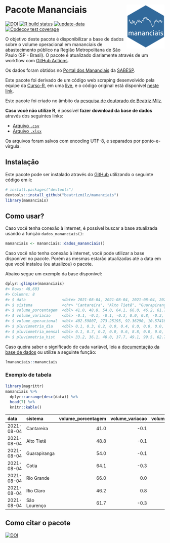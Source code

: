 
<!-- README.md is generated from README.Rmd. Please edit that file -->

# Pacote Mananciais <img src="man/figures/hexlogo.png" align="right" width = "120px"/>

<!-- badges: start -->

[![DOI](https://zenodo.org/badge/DOI/10.5281/zenodo.4733056.svg)](https://doi.org/10.5281/zenodo.4733056)
[![R build
status](https://github.com/beatrizmilz/mananciais/workflows/R-CMD-check/badge.svg)](https://github.com/beatrizmilz/mananciais/actions)
[![update-data](https://github.com/beatrizmilz/mananciais/actions/workflows/2-update_data.yaml/badge.svg)](https://github.com/beatrizmilz/mananciais/actions/workflows/2-update_data.yaml)
[![Codecov test
coverage](https://codecov.io/gh/beatrizmilz/mananciais/branch/master/graph/badge.svg)](https://codecov.io/gh/beatrizmilz/mananciais?branch=master)
<!-- badges: end -->

O objetivo deste pacote é disponibilizar a base de dados sobre o volume
operacional em mananciais de abastecimento público na Região
Metropolitana de São Paulo (SP - Brasil). O pacote é atualizado
diariamente através de um workflow com [GitHub
Actions](https://github.com/beatrizmilz/mananciais/actions).

Os dados foram obtidos no [Portal dos
Mananciais](http://mananciais.sabesp.com.br/Situacao) da
[SABESP](http://site.sabesp.com.br/site/Default.aspx).

Este pacote foi derivado de um código web scraping desenvolvido pela
equipe da [Curso-R](https://www.curso-r.com/), em uma
[live](https://youtu.be/jvZIxrMmOcQ), e o código original está
disponível [neste
link](https://github.com/curso-r/lives/blob/master/drafts/20200730_scraper_sabesp.R).

Este pacote foi criado no âmbito da [pesquisa de doutorado de Beatriz
Milz](https://beatrizmilz.github.io/tese/).

**Caso você não utilize R**, é possível **fazer download da base de
dados** através dos seguintes links:

  - [Arquivo
    `.csv`](https://github.com/beatrizmilz/mananciais/raw/master/inst/extdata/mananciais.csv)
  - [Arquivo
    `.xlsx`](https://github.com/beatrizmilz/mananciais/blob/master/inst/extdata/mananciais.xlsx?raw=true)

Os arquivos foram salvos com encoding UTF-8, e separados por
ponto-e-vírgula.

## Instalação

Este pacote pode ser instalado através do [GitHub](https://github.com/)
utilizando o seguinte código em `R`:

``` r
# install.packages("devtools")
devtools::install_github("beatrizmilz/mananciais")
library(mananciais)
```

## Como usar?

Caso você tenha conexão à internet, é possível buscar a base atualizada
usando a função `dados_mananciais()`:

``` r
mananciais <- mananciais::dados_mananciais() 
```

Caso você não tenha conexão à internet, você pode utilizar a base
disponível no pacote. Porém as mesmas estarão atualizadas até a data em
que você instalou (ou atualizou) o pacote.

Abaixo segue um exemplo da base disponível:

``` r
dplyr::glimpse(mananciais)
#> Rows: 48,603
#> Columns: 8
#> $ data                <date> 2021-08-04, 2021-08-04, 2021-08-04, 2021-08-04, 2…
#> $ sistema             <chr> "Cantareira", "Alto Tietê", "Guarapiranga", "Cotia…
#> $ volume_porcentagem  <dbl> 41.0, 48.8, 54.0, 64.1, 66.0, 46.2, 61.7, 41.1, 48…
#> $ volume_variacao     <dbl> -0.1, -0.1, -0.1, -0.3, 0.0, 0.8, -0.3, -0.2, -0.2…
#> $ volume_operacional  <dbl> 402.59807, 273.25195, 92.36290, 10.57418, 74.04596…
#> $ pluviometria_dia    <dbl> 0.1, 0.3, 0.2, 0.0, 0.4, 8.0, 0.0, 0.0, 0.0, 0.0, …
#> $ pluviometria_mensal <dbl> 0.1, 0.7, 0.2, 0.0, 0.6, 8.8, 0.0, 0.0, 0.4, 0.0, …
#> $ pluviometria_hist   <dbl> 33.2, 36.1, 40.0, 37.7, 49.1, 99.5, 62.7, 33.2, 36…
```

Caso queira saber o significado de cada variável, leia a [documentação
da base de
dados](https://beatrizmilz.github.io/mananciais/reference/mananciais.html)
ou utilize a seguinte função:

``` r
?mananciais::mananciais
```

### Exemplo de tabela

``` r
library(magrittr)
mananciais %>% 
  dplyr::arrange(desc(data)) %>% 
  head(7) %>%
  knitr::kable()
```

| data       | sistema      | volume\_porcentagem | volume\_variacao | volume\_operacional | pluviometria\_dia | pluviometria\_mensal | pluviometria\_hist |
| :--------- | :----------- | ------------------: | ---------------: | ------------------: | ----------------: | -------------------: | -----------------: |
| 2021-08-04 | Cantareira   |                41.0 |            \-0.1 |           402.59807 |               0.1 |                  0.1 |               33.2 |
| 2021-08-04 | Alto Tietê   |                48.8 |            \-0.1 |           273.25195 |               0.3 |                  0.7 |               36.1 |
| 2021-08-04 | Guarapiranga |                54.0 |            \-0.1 |            92.36290 |               0.2 |                  0.2 |               40.0 |
| 2021-08-04 | Cotia        |                64.1 |            \-0.3 |            10.57418 |               0.0 |                  0.0 |               37.7 |
| 2021-08-04 | Rio Grande   |                66.0 |              0.0 |            74.04596 |               0.4 |                  0.6 |               49.1 |
| 2021-08-04 | Rio Claro    |                46.2 |              0.8 |             6.31073 |               8.0 |                  8.8 |               99.5 |
| 2021-08-04 | São Lourenço |                61.7 |            \-0.3 |            54.83267 |               0.0 |                  0.0 |               62.7 |

## Como citar o pacote

[![DOI](https://zenodo.org/badge/DOI/10.5281/zenodo.4733056.svg)](https://doi.org/10.5281/zenodo.4733056)
